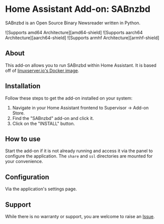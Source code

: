 # Home Assistant Add-on: SABnzbd

SABnzbd is an Open Source Binary Newsreader written in Python.

![Supports amd64 Architecture][amd64-shield] ![Supports aarch64 Architecture][aarch64-shield] ![Supports armhf Architecture][armhf-shield]

## About

This add-on allows you to run SABnzbd within Home Assistant. It is based off of [linuxserver.io's Docker image](https://github.com/linuxserver/docker-sabnzbd).

## Installation

Follow these steps to get the add-on installed on your system:

1. Navigate in your Home Assistant frontend to Supervisor -> Add-on Store.
2. Find the "SABnzbd" add-on and click it.
3. Click on the "INSTALL" button.

## How to use

Start the add-on if it is not already running and access it via the panel to configure the application. The `share` and `ssl` directories are mounted for your convenience.

## Configuration

Via the application's settings page.

## Support

While there is no warranty or support, you are welcome to raise an [Issue](https://github.com/evilmarty/hassio-addons/issues).
